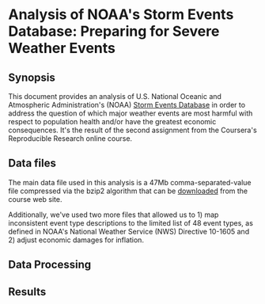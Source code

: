 # Analysis of NOAA's Storm Events Database: Preparing for Severe Weather Events

## Synopsis
This document provides an analysis of U.S. National Oceanic and Atmospheric Administration's (NOAA) [Storm Events Database](http://www.ncdc.noaa.gov/stormevents/) in order to address the question of which major weather events are most harmful with respect to population health and/or have the greatest economic consequences. It's the result of the second assignment from the Coursera's Reproducible Research online course.

## Data files

The main data file used in this analysis is a 47Mb comma-separated-value file compressed via the bzip2 algorithm that can be [downloaded](https://d396qusza40orc.cloudfront.net/repdata%2Fdata%2FStormData.csv.bz2) from the course web site.

Additionally, we've used two more files that allowed us to 1) map inconsistent event type descriptions to the limited list of 48 event types, as defined in NOAA's National Weather Service (NWS) Directive 10-1605 and 2) adjust economic damages for inflation. 


## Data Processing

## Results
